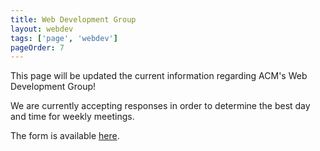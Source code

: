 ```yaml
---
title: Web Development Group
layout: webdev
tags: ['page', 'webdev']
pageOrder: 7
---
```


This page will be updated the current information regarding ACM's Web Development Group!

We are currently accepting responses in order to determine the best day and time for weekly meetings.

The form is available [here](https://docs.google.com/a/vt.edu/forms/d/1t3sTA2p5Fmb5cTcqItxOp5oY8ypI4Dw2fGINwaeqVZs/viewform).
